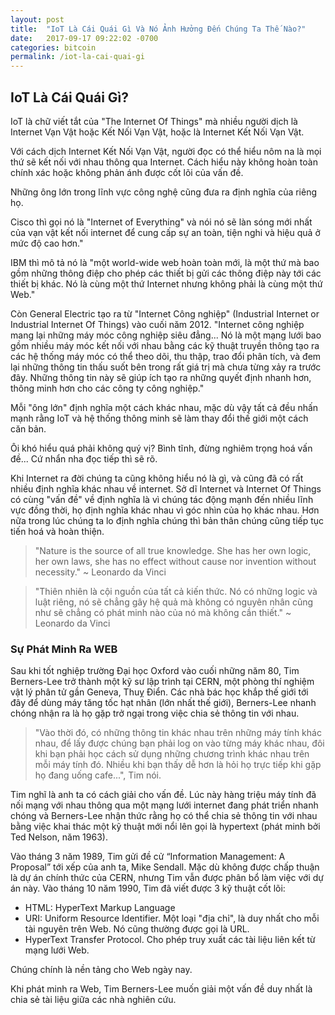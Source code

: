 ```yaml
---
layout: post
title:  "IoT Là Cái Quái Gì Và Nó Ảnh Hưởng Đến Chúng Ta Thế Nào?"
date:   2017-09-17 09:22:02 -0700
categories: bitcoin
permalink: /iot-la-cai-quai-gi
---
```

## IoT Là Cái Quái Gì?

IoT là chữ viết tắt của "The Internet Of Things" mà nhiều người dịch là Internet Vạn Vật hoặc Kết Nối Vạn Vật, hoặc là Internet Kết Nối Vạn Vật.

Với cách dịch Internet Kết Nối Vạn Vật, người đọc có thể hiểu nôm na là mọi thứ sẽ kết nối với nhau thông qua Internet. Cách hiểu này không hoàn toàn chính xác hoặc không phản ánh được cốt lõi của vấn đề.

Những ông lớn trong lĩnh vực công nghệ cũng đưa ra định nghĩa của riêng họ. 

Cisco thì gọi nó là "Internet of Everything" và nói nó sẽ làn sóng mới nhất của vạn vật kết nối internet để cung cấp sự an toàn, tiện nghi và hiệu quả ở mức độ cao hơn."

IBM thì mô tả nó là "một world-wide web hoàn toàn mới, là một thứ mà bao gồm những thông điệp cho phép các thiết bị gửi các thông điệp này tới các thiết bị khác. Nó là cùng một thứ Internet nhưng không phải là cùng một thứ Web."

Còn General Electric tạo ra từ "Internet Công nghiệp" (Industrial Internet or Industrial Internet Of Things) vào cuối năm 2012. "Internet công nghiệp mang lại những máy móc công nghiệp siêu đẳng... Nó là một mạng lưới bao gồm nhiều máy móc kết nối với nhau bằng các kỹ thuật truyền thông tạo ra các hệ thống máy móc có thể theo dõi, thu thập, trao đổi phân tích, và đem lại những thông tin thấu suốt bên trong rất giá trị mà chưa từng xảy ra trước đây. Những thông tin này sẽ giúp ích tạo ra những quyết định nhanh hơn, thông minh hơn cho các công ty công nghiệp."

Mỗi "ông lớn" định nghĩa một cách khác nhau, mặc dù vậy tất cả đều nhấn mạnh rằng IoT và hệ thống thông minh sẽ làm thay đổi thế giới một cách căn bản.

Ôi khó hiểu quá phải không quý vị? Bình tĩnh, đừng nghiêm trọng hoá vấn đề... Cứ nhẩn nha đọc tiếp thì sẽ rõ.

Khi Internet ra đời chúng ta cũng không hiểu nó là gì, và cũng đã có rất nhiều định nghĩa khác nhau về internet. Sở dĩ Internet và Internet Of Things có cùng "vấn đề" về định nghĩa là vì chúng tác động mạnh đến nhiều lĩnh vực đồng thời, họ định nghĩa khác nhau vì góc nhìn của họ khác nhau. Hơn nữa trong lúc chúng ta lo định nghĩa chúng thì bản thân chúng cũng tiếp tục tiến hoá và hoàn thiện.

> "Nature is the source of all true knowledge. She has her own logic, her own laws, she has no effect without cause nor invention without necessity." ~ Leonardo da Vinci

> "Thiên nhiên là cội nguồn của tất cả kiến thức. Nó có những logic và luật riêng, nó sẽ chẳng gây hệ quả mà không có nguyên nhân cũng như sẽ chẳng có phát minh nào của nó mà không cần thiết." ~ Leonardo da Vinci

### Sự Phát Minh Ra WEB

Sau khi tốt nghiệp trường Đại học Oxford vào cuối những năm 80, Tim Berners-Lee trở thành một kỹ sư lập trình tại CERN, một phòng thí nghiệm vật lý phân tử gần Geneva, Thuỵ Điển. Các nhà bác học khắp thế giới tới đây để dùng máy tăng tốc hạt nhân (lớn nhất thế giới), Berners-Lee nhanh chóng nhận ra là họ gặp trở ngại trong việc chia sẻ thông tin với nhau.

> "Vào thời đó, có những thông tin khác nhau trên những máy tính khác nhau, để lấy được chúng bạn phải log on vào từng máy khác nhau, đôi khi bạn phải học cách sử dụng những chương trình khác nhau trên mỗi máy tính đó. Nhiều khi bạn thấy dễ hơn là hỏi họ trực tiếp khi gặp họ đang uống cafe...", Tim nói.

Tim nghĩ là anh ta có cách giải cho vấn đề. Lúc này hàng triệu máy tính đã nối mạng với nhau thông qua một mạng lưới internet đang phát triển nhanh chóng và Berners-Lee nhận thức rằng họ có thể chia sẻ thông tin với nhau bằng việc khai thác một kỹ thuật mới nổi lên gọi là hypertext (phát minh bởi Ted Nelson, năm 1963).

Vào tháng 3 năm 1989, Tim gửi đề cử “Information Management: A Proposal” tới xếp của anh ta, Mike Sendall. Mặc dù không được chấp thuận là dự án chính thức của CERN, nhưng Tim vẫn được phân bổ làm việc với dự án này. Vào tháng 10 năm 1990, Tim đã viết được 3 kỹ thuật cốt lõi:
- HTML: HyperText Markup Language
- URI: Uniform Resource Identifier. Một loại "địa chỉ", là duy nhất cho mỗi tài nguyên trên Web. Nó cũng thường được gọi là URL.
- HyperText Transfer Protocol. Cho phép truy xuất các tài liệu liên kết từ mạng lưới Web.

Chúng chính là nền tảng cho Web ngày nay.

Khi phát minh ra Web, Tim Berners-Lee muốn giải một vấn đề duy nhất là chia sẻ tài liệu giữa các nhà nghiên cứu.







